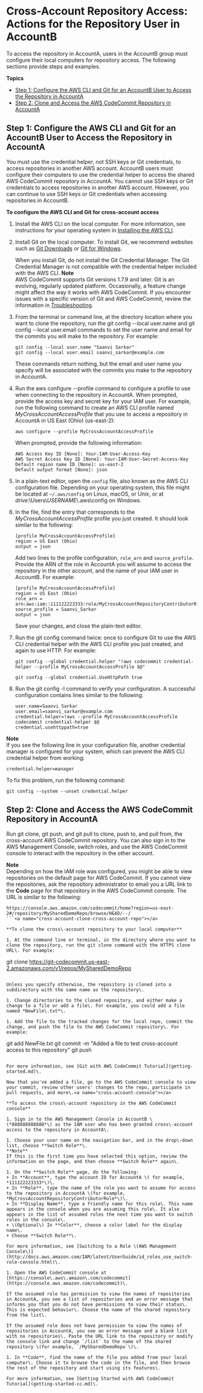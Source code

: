 # Cross\-Account Repository Access: Actions for the Repository User in AccountB<a name="cross-account-user-b"></a>

To access the repository in AccountA, users in the AccountB group must configure their local computers for repository access\. The following sections provide steps and examples\.

**Topics**
+ [Step 1: Configure the AWS CLI and Git for an AccountB User to Access the Repository in AccountA](#cross-account-configure-credentials)
+ [Step 2: Clone and Access the AWS CodeCommit Repository in AccountA](#cross-account-clone-and-use)

## Step 1: Configure the AWS CLI and Git for an AccountB User to Access the Repository in AccountA<a name="cross-account-configure-credentials"></a>

You must use the credential helper, not SSH keys or Git credentials, to access repositories in another AWS account\. AccountB users must configure their computers to use the credential helper to access the shared AWS CodeCommit repository in AccountA\. You cannot use SSH keys or Git credentials to access repositories in another AWS account\. However, you can continue to use SSH keys or Git credentials when accessing repositories in AccountB\.<a name="cross-account-configure-cli-git"></a>

**To configure the AWS CLI and Git for cross\-account access**

1. Install the AWS CLI on the local computer\. For more information, see instructions for your operating system in [Installing the AWS CLI](http://docs.aws.amazon.com/cli/latest/userguide/installing.html)\.

1. Install Git on the local computer\. To install Git, we recommend websites such as [Git Downloads](http://git-scm.com/downloads) or [Git for Windows](http://msysgit.github.io/)\. 

   When you install Git, do not install the Git Credential Manager\. The Git Credential Manager is not compatible with the credential helper included with the AWS CLI\.
**Note**  
AWS CodeCommit supports Git versions 1\.7\.9 and later\. Git is an evolving, regularly updated platform\. Occasionally, a feature change might affect the way it works with AWS CodeCommit\. If you encounter issues with a specific version of Git and AWS CodeCommit, review the information in [Troubleshooting](troubleshooting.md)\.

1. From the terminal or command line, at the directory location where you want to clone the repository, run the git config \-\-local user\.name and git config \-\-local user\.email commands to set the user name and email for the commits you will make to the repository\. For example:

   ```
   git config --local user.name "Saanvi Sarkar"
   git config --local user.email saanvi_sarkar@example.com
   ```

   These commands return nothing, but the email and user name you specify will be associated with the commits you make to the repository in AccountA\.

1. Run the aws configure \-\-profile command to configure a profile to use when connecting to the repository in AccountA\. When prompted, provide the access key and secret key for your IAM user\. For example, run the following command to create an AWS CLI profile named *MyCrossAccountAccessProfile* that you use to access a repository in AccountA in US East \(Ohio\) \(us\-east\-2\):

   ```
   aws configure --profile MyCrossAccountAccessProfile
   ```

   When prompted, provide the following information:

   ```
   AWS Access Key ID [None]: Your-IAM-User-Access-Key
   AWS Secret Access Key ID [None]: Your-IAM-User-Secret-Access-Key
   Default region name ID [None]: us-east-2
   Default output format [None]: json
   ```

1. In a plain\-text editor, open the `config` file, also known as the AWS CLI configuration file\. Depending on your operating system, this file might be located at `~/.aws/config` on Linux, macOS, or Unix, or at *drive*:\\Users\\*USERNAME*\\\.aws\\config on Windows\. 

1. In the file, find the entry that corresponds to the *MyCrossAccountAccessProfile* profile you just created\. It should look similar to the following:

   ```
   [profile MyCrossAccountAccessProfile]
   region = US East (Ohio)
   output = json
   ```

   Add two lines to the profile configuration, `role_arn` and `source_profile`\. Provide the ARN of the role in AccountA you will assume to access the repository in the other account, and the name of your IAM user in AccountB\. For example:

   ```
   [profile MyCrossAccountAccessProfile]
   region = US East (Ohio)
   role_arn = arn:aws:iam::111122223333:role/MyCrossAccountRepositoryContributorRole
   source_profile = Saanvi_Sarkar
   output = json
   ```

   Save your changes, and close the plain\-text editor\.

1. Run the git config command twice: once to configure Git to use the AWS CLI credential helper with the AWS CLI profile you just created, and again to use HTTP\. For example:

   ```
   git config --global credential.helper "!aws codecommit credential-helper --profile MyCrossAccountAccessProfile $@"
   ```

   ```
   git config --global credential.UseHttpPath true
   ```

1. Run the git config \-l command to verify your configuration\. A successful configuration contains lines similar to the following:

   ```
   user.name=Saanvi Sarkar
   user.email=saanvi_sarkar@example.com
   credential.helper=!aws --profile MyCrossAccountAccessProfile codecommit credential-helper $@
   credential.usehttppath=true
   ```
**Note**  
If you see the following line in your configuration file, another credential manager is configured for your system, which can prevent the AWS CLI credential helper from working:  

   ```
   credential.helper=manager
   ```
To fix this problem, run the following command:  

   ```
   git config --system --unset credential.helper
   ```

## Step 2: Clone and Access the AWS CodeCommit Repository in AccountA<a name="cross-account-clone-and-use"></a>

Run git clone, git push, and git pull to clone, push to, and pull from, the cross\-account AWS CodeCommit repository\. You can also sign in to the AWS Management Console, switch roles, and use the AWS CodeCommit console to interact with the repository in the other account\.

**Note**  
Depending on how the IAM role was configured, you might be able to view repositories on the default page for AWS CodeCommit\. If you cannot view the repositories, ask the repository administrator to email you a URL link to the **Code** page for that repository in the AWS CodeCommit console\. The URL is similar to the following:  

```
https://console.aws.amazon.com/codecommit/home?region=us-east-2#/repository/MySharedDemoRepo/browse/HEAD/--/
```<a name="cross-account-clone-cross-account-repo"></a>

**To clone the cross\-account repository to your local computer**

1. At the command line or terminal, in the directory where you want to clone the repository, run the git clone command with the HTTPS clone URL\. For example:

   ```
   git clone https://git-codecommit.us-east-2.amazonaws.com/v1/repos/MySharedDemoRepo
   ```

   Unless you specify otherwise, the repository is cloned into a subdirectory with the same name as the repository\.

1. Change directories to the cloned repository, and either make a change to a file or add a file\. For example, you could add a file named *NewFile\.txt*\.

1. Add the file to the tracked changes for the local repo, commit the change, and push the file to the AWS CodeCommit repository\. For example:

   ```
   git add NewFile.txt
   git commit -m "Added a file to test cross-account access to this repository"
   git push
   ```

   For more information, see [Git with AWS CodeCommit Tutorial](getting-started.md)\.

Now that you've added a file, go to the AWS CodeCommit console to view your commit, review other users' changes to the repo, participate in pull requests, and more\.<a name="cross-account-console"></a>

**To access the cross\-account repository in the AWS CodeCommit console**

1. Sign in to the AWS Management Console in AccountB \(*888888888888*\) as the IAM user who has been granted cross\-account access to the repository in AccountA\.

1. Choose your user name on the navigation bar, and in the drop\-down list, choose **Switch Role**\. 
**Note**  
If this is the first time you have selected this option, review the information on the page, and then choose **Switch Role** again\.

1. On the **Switch Role** page, do the following:
   + In **Account**, type the account ID for AccountA \( for example, *111122223333*\)\. 
   + In **Role**, type the name of the role you want to assume for access to the repository in AccountA \(for example, *MyCrossAccountRepositoryContributorRole*\)\.
   + In **Display Name**, type a friendly name for this role\. This name appears in the console when you are assuming this role\. It also appears in the list of assumed roles the next time you want to switch roles in the console\.
   + \(Optional\) In **Color**, choose a color label for the display name\.
   + Choose **Switch Role**\.

   For more information, see [Switching to a Role \(AWS Management Console\)](http://docs.aws.amazon.com/IAM/latest/UserGuide/id_roles_use_switch-role-console.html)\.

1. Open the AWS CodeCommit console at [https://console\.aws\.amazon\.com/codecommit](https://console.aws.amazon.com/codecommit)\.

   If the assumed role has permission to view the names of repositories in AccountA, you see a list of repositories and an error message that informs you that you do not have permissions to view their status\. This is expected behavior\. Choose the name of the shared repository from the list\.

   If the assumed role does not have permission to view the names of repositories in AccountA, you see an error message and a blank list with no repositories\. Paste the URL link to the repository or modify the console link and change `/list` to the name of the shared repository \(for example, `/MySharedDemoRepo`\)\.

1. In **Code**, find the name of the file you added from your local computer\. Choose it to browse the code in the file, and then browse the rest of the repository and start using its features\. 

   For more information, see [Getting Started with AWS CodeCommit Tutorial](getting-started-cc.md)\.